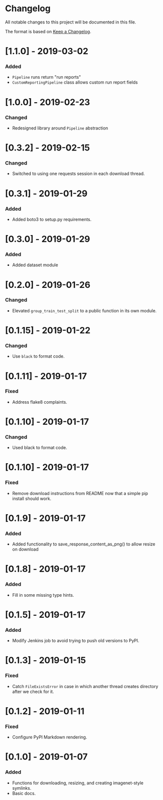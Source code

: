 # Changelog
All notable changes to this project will be documented in this file.

The format is based on [Keep a Changelog](http://keepachangelog.com/en/1.0.0/).

# [1.1.0] - 2019-03-02
### Added
- `Pipeline` runs return "run reports"
- `CustomReportingPipeline` class allows custom run report fields

# [1.0.0] - 2019-02-23
### Changed
- Redesigned library around `Pipeline` abstraction

# [0.3.2] - 2019-02-15
### Changed
- Switched to using one requests session in each download thread.

# [0.3.1] - 2019-01-29
### Added
- Added boto3 to setup.py requirements.

# [0.3.0] - 2019-01-29
### Added
- Added dataset module

# [0.2.0] - 2019-01-26
### Changed
- Elevated `group_train_test_split` to a public function in its own module.

# [0.1.15] - 2019-01-22
### Changed
- Use `black` to format code.

# [0.1.11] - 2019-01-17
### Fixed
- Address flake8 complaints.

# [0.1.10] - 2019-01-17
### Changed
- Used black to format code.

# [0.1.10] - 2019-01-17
### Fixed
- Remove download instructions from README now that a simple pip install should work.

# [0.1.9] - 2019-01-17
### Added
- Added functionality to save_response_content_as_png() to allow resize on download

# [0.1.8] - 2019-01-17
### Added
- Fill in some missing type hints.

# [0.1.5] - 2019-01-17
### Added
- Modify Jenkins job to avoid trying to push old versions to PyPI.

# [0.1.3] - 2019-01-15
### Fixed
- Catch `FileExistsError` in case in which another thread creates directory after we check for it.

# [0.1.2] - 2019-01-11
### Fixed
- Configure PyPI Markdown rendering.

# [0.1.0] - 2019-01-07
### Added
- Functions for downloading, resizing, and creating imagenet-style symlinks.
- Basic docs.
